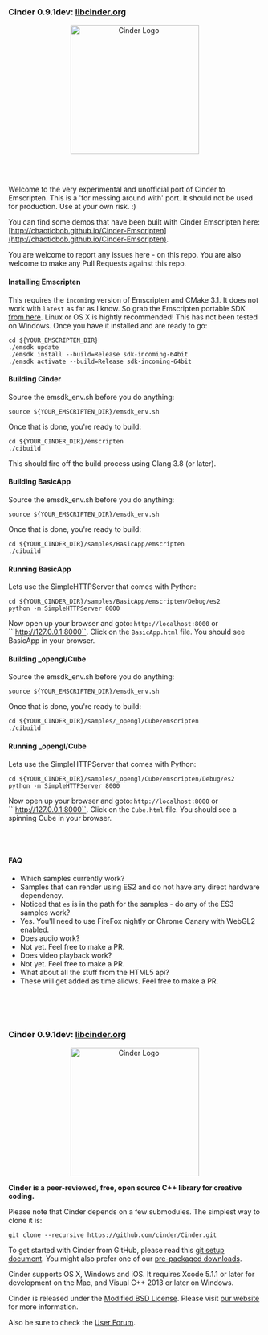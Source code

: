 ### Cinder 0.9.1dev: [libcinder.org](http://libcinder.org)

<p align="center">
  <img src="https://libcinder.org/docs/_assets/images/cinder_logo.svg" alt="Cinder Logo" width="256" height="auto"/>
</p>

<br/>
<br/>

Welcome to the very experimental and unofficial port of Cinder to Emscripten. This is a 'for messing around with' port. It should not be used for production. Use at your own risk. :) 

You can find some demos that have been built with Cinder Emscripten here: [http://chaoticbob.github.io/Cinder-Emscripten](http://chaoticbob.github.io/Cinder-Emscripten).

You are welcome to report any issues here - on this repo. You are also welcome to make any Pull Requests against this repo. 
#### Installing Emscripten
This requires the ``incoming`` version of Emscripten and CMake 3.1. It does not work with ``latest`` as far as I know. So grab the Emscripten portable SDK [from here](https://kripken.github.io/emscripten-site/docs/getting_started/downloads.html). Linux or OS X is hightly recommended! This has not been tested on Windows. Once you have it installed and are ready to go:
```
cd ${YOUR_EMSCRIPTEN_DIR}
./emsdk update
./emsdk install --build=Release sdk-incoming-64bit
./emsdk activate --build=Release sdk-incoming-64bit
```

#### Building Cinder
Source the emsdk_env.sh before you do anything:
```
source ${YOUR_EMSCRIPTEN_DIR}/emsdk_env.sh
```
Once that is done, you're ready to build:
```
cd ${YOUR_CINDER_DIR}/emscripten
./cibuild
```
This should fire off the build process using Clang 3.8 (or later).

#### Building BasicApp
Source the emsdk_env.sh before you do anything:
```
source ${YOUR_EMSCRIPTEN_DIR}/emsdk_env.sh
```
Once that is done, you're ready to build:
```
cd ${YOUR_CINDER_DIR}/samples/BasicApp/emscripten
./cibuild
```

#### Running BasicApp
Lets use the SimpleHTTPServer that comes with Python:
```
cd ${YOUR_CINDER_DIR}/samples/BasicApp/emscripten/Debug/es2
python -m SimpleHTTPServer 8000
```
Now open up your browser and goto: ```http://localhost:8000``` or ```http://127.0.0.1:8000``. Click on the ``BasicApp.html`` file. You should see BasicApp in your browser.

#### Building _opengl/Cube
Source the emsdk_env.sh before you do anything:
```
source ${YOUR_EMSCRIPTEN_DIR}/emsdk_env.sh
```
Once that is done, you're ready to build:
```
cd ${YOUR_CINDER_DIR}/samples/_opengl/Cube/emscripten
./cibuild
```

#### Running _opengl/Cube
Lets use the SimpleHTTPServer that comes with Python:
```
cd ${YOUR_CINDER_DIR}/samples/_opengl/Cube/emscripten/Debug/es2
python -m SimpleHTTPServer 8000
```
Now open up your browser and goto: ```http://localhost:8000``` or ```http://127.0.0.1:8000``. Click on the ``Cube.html`` file. You should see a spinning Cube in your browser.

<br/>
<br/>

#### FAQ
* Which samples currently work?
 *  Samples that can render using ES2 and do not have any direct hardware dependency.
* Noticed that ``es`` is in the path for the samples - do any of the ES3 samples work?
 *  Yes. You'll need to use FireFox nightly or Chrome Canary with WebGL2 enabled. 
* Does audio work?
 *  Not yet. Feel free to make a PR.
* Does video playback work?
 *  Not yet. Feel free to make a PR.
* What about all the stuff from the HTML5 api?
 *  These will get added as time allows. Feel free to make a PR.
  
<br/>
<br/>
<br/>

### Cinder 0.9.1dev: [libcinder.org](http://libcinder.org)

<p align="center">
  <img src="https://libcinder.org/docs/_assets/images/cinder_logo.svg" alt="Cinder Logo" width="256" height="auto"/>
</p>

**Cinder is a peer-reviewed, free, open source C++ library for creative coding.**

Please note that Cinder depends on a few submodules. The simplest way to clone it is:<br />
```
git clone --recursive https://github.com/cinder/Cinder.git
```

To get started with Cinder from GitHub, please read this [git setup document](https://libcinder.org/docs/guides/git/index.html). You might also prefer one of our [pre-packaged downloads](https://libcinder.org/download).

Cinder supports OS X, Windows and iOS. It requires Xcode 5.1.1 or later for development on the Mac, and Visual C++ 2013 or later on Windows.

Cinder is released under the [Modified BSD License](docs/COPYING). Please visit [our website](https://libcinder.org) for more information.

Also be sure to check the [User Forum](http://forum.libcinder.org/#AllForums).

